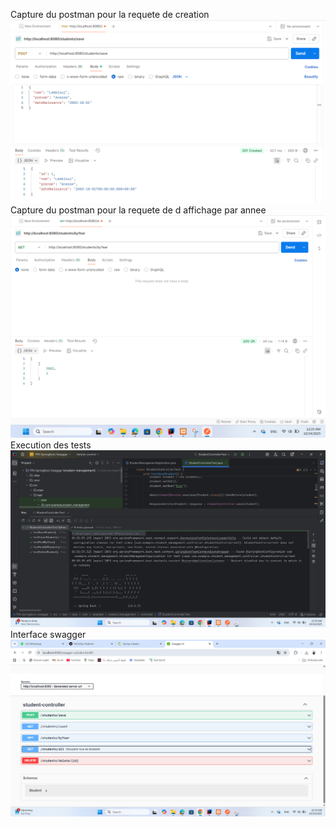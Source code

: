 Capture du postman pour la requete de creation
![TP6-F1.png](images/TP6-F1.png)
Capture du postman pour la requete de d affichage par annee
![TP6-F2.png](images/TP6-F2.png)
Execution des tests
![TP6-F3.png](images/TP6-F3.png)
Interface swagger
![TP6-F4.png](images/TP6-F4.png)